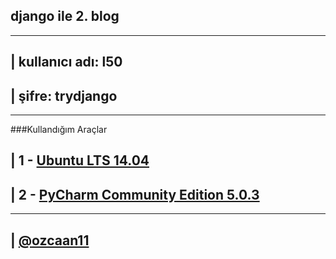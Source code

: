 ## django ile 2. blog 
--------------- 

| kullanıcı adı: l50 
--------------- 

| şifre: trydjango 
--------------- 

--------------- 
###Kullandığım Araçlar 

| 1 - [Ubuntu LTS 14.04](http://www.ubuntu.com/download) 
--------------- 

| 2 - [PyCharm Community Edition 5.0.3](https://www.jetbrains.com/pycharm-edu/download/) 
--------------- 

--------------- 
| [@ozcaan11](https://twitter.com/ozcaan11) 
---------------
